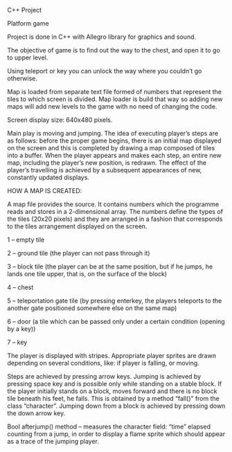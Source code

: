 
C++ Project

Platform game


Project is done in C++ with Allegro library for graphics and sound. 

The objective of game is to find out the way to the chest, and open it to go to upper level.

Using teleport or key you can unlock the way where you couldn’t go otherwise.

Map is loaded from separate text file formed of numbers that represent the tiles to which screen is divided. Map loader is build that way so adding new maps will add new levels to the game with no need of changing the code.


Screen display size: 640x480 pixels.

Main play is moving and jumping. The idea of executing player’s steps are as follows: 
before the proper game begins, there is an initial map displayed on the screen and this is completed by drawing a map composed of tiles into a buffer. When the player appears and makes each step, an entire new map, including the player’s new position, is redrawn. The effect of the player’s travelling is achieved by a subsequent appearances of new, constantly updated displays.


HOW A MAP IS CREATED:

A map file provides the source. It contains numbers which the programme reads and stores in a 2-dimensional array. The numbers define the types of the tiles (20x20 pixels) and they are arranged in a fashion that corresponds to the tiles arrangement displayed on the screen. 

1 – empty tile

2 – ground tile (the player can not pass through it)

3 – block tile (the player can be at the same position, but if he jumps, he lands one tile upper, that is, on the surface of the
block)

4 – chest

5 – teleportation gate tile (by pressing enterkey, the players teleports to the another gate positioned somewhere else on the same map)

6 – door (a tile which can be passed only under a certain condition (opening by a key))

7 – key


The player is displayed with stripes. Appropriate player sprites are drawn depending on several conditions, like: if player is falling, or moving.


Steps are achieved by pressing arrow keys. Jumping is achieved by pressing space key and is possible only while standing on a stable block. If the player initially stands on a block, moves forward and there is no block tile beneath his feet, he falls. This is obtained by a method “fall()” from the class “character”. Jumping down from a block is achieved by pressing down the down arrow key. 

Bool afterjump() method – measures the character field: “time” elapsed counting from a jump, in order to display a flame sprite which should appear as a trace of the jumping player. 
